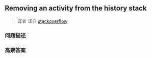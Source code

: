 ## Removing an activity from the history stack

> 译者 译自 [stackoverflow](http://stackoverflow.com/questions/1898886/removing-an-activity-from-the-history-stack) 

### 问题描述 

### 高票答案 

